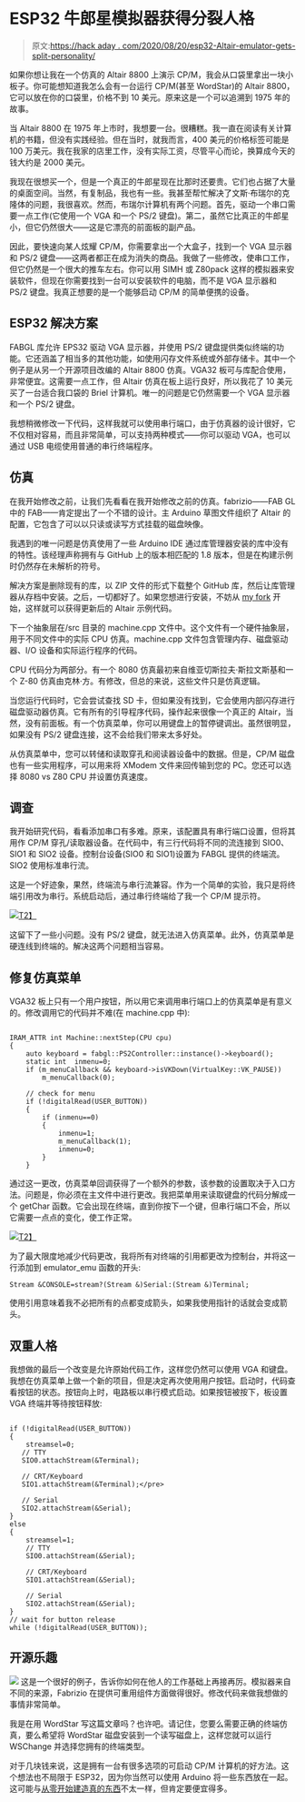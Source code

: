 # ESP32 牛郎星模拟器获得分裂人格

> 原文:[https://hack aday . com/2020/08/20/esp32-Altair-emulator-gets-split-personality/](https://hackaday.com/2020/08/20/esp32-altair-emulator-gets-split-personality/)

如果你想让我在一个仿真的 Altair 8800 上演示 CP/M，我会从口袋里拿出一块小板子。你可能想知道我怎么会有一台运行 CP/M(甚至 WordStar)的 Altair 8800，它可以放在你的口袋里，价格不到 10 美元。原来这是一个可以追溯到 1975 年的故事。

当 Altair 8800 在 1975 年上市时，我想要一台。很糟糕。我一直在阅读有关计算机的书籍，但没有实践经验。但在当时，就我而言，400 美元的价格标签可能是 100 万美元。我在我家的店里工作，没有实际工资，尽管平心而论，换算成今天的钱大约是 2000 美元。

我现在很想买一个，但是一个真正的牛郎星现在比那时还要贵。它们也占据了大量的桌面空间。当然，有复制品，我也有一些。我甚至帮忙解决了文斯·布瑞尔的克隆体的问题，我很喜欢。然而，布瑞尔计算机有两个问题。首先，驱动一个串口需要一点工作(它使用一个 VGA 和一个 PS/2 键盘)。第二，虽然它比真正的牛郎星小，但它仍然很大——这是它漂亮的前面板的副产品。

因此，要快速向某人炫耀 CP/M，你需要拿出一个大盒子，找到一个 VGA 显示器和 PS/2 键盘——这两者都正在成为消失的商品。我做了一些修改，使串口工作，但它仍然是一个很大的推车左右。你可以用 SIMH 或 Z80pack 这样的模拟器来安装软件，但现在你需要找到一台可以安装软件的电脑，而不是 VGA 显示器和 PS/2 键盘。我真正想要的是一个能够启动 CP/M 的简单便携的设备。

## ESP32 解决方案

FABGL 库允许 EPS32 驱动 VGA 显示器，并使用 PS/2 键盘提供类似终端的功能。它还涵盖了相当多的其他功能，如使用闪存文件系统或外部存储卡。其中一个例子是从另一个开源项目改编的 Altair 8800 仿真。VGA32 板可与库配合使用，非常便宜。这需要一点工作，但 Altair 仿真在板上运行良好，所以我花了 10 美元买了一台适合我口袋的 Briel 计算机。唯一的问题是它仍然需要一个 VGA 显示器和一个 PS/2 键盘。

我想稍微修改一下代码，这样我就可以使用串行端口，由于仿真器的设计很好，它不仅相对容易，而且非常简单，可以支持两种模式——你可以驱动 VGA，也可以通过 USB 电缆使用普通的串行终端程序。

## 仿真

在我开始修改之前，让我们先看看在我开始修改之前的仿真。fabrizio——FAB GL 中的 FAB——肯定提出了一个不错的设计。主 Arduino 草图文件组织了 Altair 的配置，它包含了可以以只读或读写方式挂载的磁盘映像。

我遇到的唯一问题是仿真使用了一些 Arduino IDE 通过库管理器安装的库中没有的特性。该经理声称拥有与 GitHub 上的版本相匹配的 1.8 版本，但是在构建示例时仍然存在未解析的符号。

解决方案是删除现有的库，以 ZIP 文件的形式下载整个 GitHub 库，然后让库管理器从存档中安装。之后，一切都好了。如果您想进行安装，不妨从 [my fork](https://github.com/wd5gnr/FabGL) 开始，这样就可以获得更新后的 Altair 示例代码。

下一个抽象层在/src 目录的 machine.cpp 文件中。这个文件有一个硬件抽象层，用于不同文件中的实际 CPU 仿真。machine.cpp 文件包含管理内存、磁盘驱动器、I/O 设备和实际运行程序的代码。

CPU 代码分为两部分。有一个 8080 仿真最初来自维亚切斯拉夫·斯拉文斯基和一个 Z-80 仿真由克林·方。有修改，但总的来说，这些文件只是仿真逻辑。

当您运行代码时，它会尝试查找 SD 卡，但如果没有找到，它会使用内部闪存进行磁盘驱动器仿真。它有所有的引导程序代码，操作起来很像一个真正的 Altair，当然，没有前面板。有一个仿真菜单，你可以用键盘上的暂停键调出。虽然很明显，如果没有 PS/2 键盘连接，这不会给我们带来太多好处。

从仿真菜单中，您可以转储和读取穿孔和阅读器设备中的数据。但是，CP/M 磁盘也有一些实用程序，可以用来将 XModem 文件来回传输到您的 PC。您还可以选择 8080 vs Z80 CPU 并设置仿真速度。

## 调查

我开始研究代码，看看添加串口有多难。原来，该配置具有串行端口设置，但将其用作 CP/M 穿孔/读取器设备。在代码中，有三行代码将不同的流连接到 SIO0、SIO1 和 SIO2 设备。控制台设备(SIO0 和 SIO1)设置为 FABGL 提供的终端流。SIO2 使用标准串行流。

这是一个好迹象，果然，终端流与串行流兼容。作为一个简单的实验，我只是将终端引用改为串行。系统启动后，通过串行终端给了我一个 CP/M 提示符。

[![](../Images/167ddb51c7e4316c3b3396c6ea0b755d.png)T2】](https://hackaday.com/wp-content/uploads/2020/06/info.png)

这留下了一些小问题。没有 PS/2 键盘，就无法进入仿真菜单。此外，仿真菜单是硬连线到终端的。解决这两个问题相当容易。

## 修复仿真菜单

VGA32 板上只有一个用户按钮，所以用它来调用串行端口上的仿真菜单是有意义的。修改调用它的代码并不难(在 machine.cpp 中):

```

IRAM_ATTR int Machine::nextStep(CPU cpu)
{
    auto keyboard = fabgl::PS2Controller::instance()->keyboard();
    static int  inmenu=0;
    if (m_menuCallback && keyboard->isVKDown(VirtualKey::VK_PAUSE))
        m_menuCallback(0);

    // check for menu
    if (!digitalRead(USER_BUTTON))
    {
        if (inmenu==0)
        {
            inmenu=1;
            m_menuCallback(1);
            inmenu=0;
        }
    }

```

通过这一更改，仿真菜单回调获得了一个额外的参数，该参数的设置取决于入口方法。问题是，你必须在主文件中进行更改。我把菜单用来读取键盘的代码分解成一个 getChar 函数。它会出现在终端，直到你按下一个键，但串行端口不会，所以它需要一点点的变化，使工作正常。

[![](../Images/565fd80f4efc8fe15172dad05f2e0215.png)T2】](https://hackaday.com/wp-content/uploads/2020/06/emu.png)

为了最大限度地减少代码更改，我将所有对终端的引用都更改为控制台，并将这一行添加到 emulator_emu 函数的开头:

`Stream &CONSOLE=stream?(Stream &)Serial:(Stream &)Terminal;`

使用引用意味着我不必把所有的点都变成箭头，如果我使用指针的话就会变成箭头。

## 双重人格

我想做的最后一个改变是允许原始代码工作，这样您仍然可以使用 VGA 和键盘。我想在仿真菜单上做一个新的项目，但是决定再次使用用户按钮。启动时，代码查看按钮的状态。按钮向上时，电路板以串行模式启动。如果按钮被按下，板设置 VGA 终端并等待按钮释放:

```

if (!digitalRead(USER_BUTTON))
{
    streamsel=0;
   // TTY
   SIO0.attachStream(&Terminal);

   // CRT/Keyboard
   SIO1.attachStream(&Terminal);</pre>

   // Serial
   SIO2.attachStream(&Serial);
}
else
{
    streamsel=1;
    // TTY
    SIO0.attachStream(&Serial);

    // CRT/Keyboard
    SIO1.attachStream(&Serial);

    // Serial
    SIO2.attachStream(&Serial);
}
// wait for button release
while (!digitalRead(USER_BUTTON));

```

## 开源乐趣

[![](../Images/1195ba19b7b97c351d4f3ab6d3b9b4ee.png)](https://hackaday.com/wp-content/uploads/2020/06/wordstar.png) 这是一个很好的例子，告诉你如何在他人的工作基础上再接再厉。模拟器来自不同的来源，Fabrizio 在提供可重用组件方面做得很好。修改代码来做我想做的事情非常简单。

我是在用 WordStar 写这篇文章吗？也许吧。请记住，您要么需要正确的终端仿真，要么希望将 WordStar 磁盘安装到一个读写磁盘上，这样您就可以运行 WSChange 并选择您拥有的终端类型。

对于几块钱来说，这是拥有一台有很多选项的可启动 CP/M 计算机的好方法。这个想法也不局限于 ESP32，因为你当然可以使用 Arduino 将一些东西放在一起。这可能与[从零开始建造真的东西](https://hackaday.com/2020/01/02/prolific-videos-show-altair-8800-recreation/)不太一样，但肯定要便宜得多。